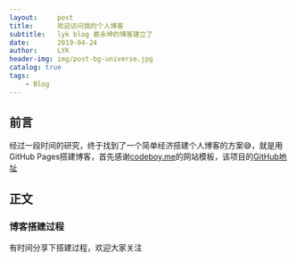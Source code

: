```yaml
---
layout:     post
title:      欢迎访问我的个人博客
subtitle:   lyk blog 娄永坤的博客建立了
date:       2019-04-24
author:     LYK
header-img: img/post-bg-universe.jpg
catalog: true
tags:
    - Blog
---
```



## 前言

经过一段时间的研究，终于找到了一个简单经济搭建个人博客的方案😅，就是用GitHub Pages搭建博客，首先感谢[codeboy.me](https://www.codeboy.me)的网站模板，该项目的[GitHub地址](https://github.com/androiddevelop/CodeboyBlog)

## 正文

### 博客搭建过程

有时间分享下搭建过程，欢迎大家关注
